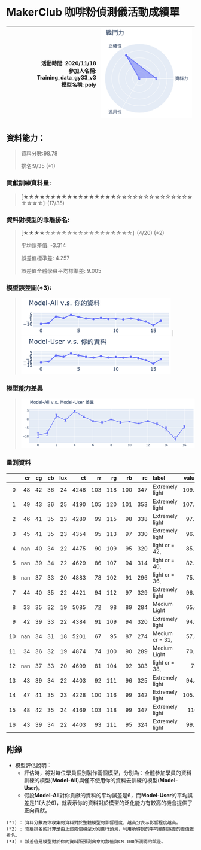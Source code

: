 # MakerClub 咖啡粉偵測儀活動成績單 
| 活動時間: 2020/11/18<br>參加人名稱: **Training_data_gy33_v3**<br>模型名稱: **poly** | ![](000.png) |
|-----:|-------------:|
## 資料能力：
> 資料分數:98.78
>
> 排名:9/35 (*1)
### 貢獻訓練資料量:
> 	[★★★★★★★★★★★★★★★★★☆☆☆☆☆☆☆☆☆☆☆☆☆☆☆☆☆☆]-(17/35)
### 資料對模型的乖離排名:
> 	[★★★★☆☆☆☆☆☆☆☆☆☆☆☆☆☆☆☆]-(4/20) (*2)
>
> 	平均誤差值: -3.314
>
> 	誤差值標準差: 4.257
>
> 	誤差值全體學員平均標準差: 9.005
### 模型誤差圖(*3):
> ![001](001.png)	|![002](002.png)
### 模型能力差異
> ![003](003.png)
### 量測資料
|    |   cr |   cg |   cb |   lux |   ct |   rr |   rg |   rb |   rc | label            |   value |   value_norm | description   |
|---:|-----:|-----:|-----:|------:|-----:|-----:|-----:|-----:|-----:|:-----------------|--------:|-------------:|:--------------|
|  0 |   48 |   42 |   36 |    24 | 4248 |  103 |  118 |  100 |  347 | Extremely light  |   109.2 |     0.853125 | SN1 :         |
|  1 |   49 |   43 |   36 |    25 | 4190 |  105 |  120 |  101 |  353 | Extremely light  |   107.3 |     0.838281 | SN2 :         |
|  2 |   46 |   41 |   35 |    23 | 4289 |   99 |  115 |   98 |  338 | Extremely light  |    97.7 |     0.763281 | SN3 :         |
|  3 |   45 |   41 |   35 |    23 | 4354 |   95 |  113 |   97 |  330 | Extremely light  |    96.1 |     0.750781 | SN4 :         |
|  4 |  nan |   40 |   34 |    22 | 4475 |   90 |  109 |   95 |  320 | light cr = 42,   |    85.7 |     0.669531 | SN5 :         |
|  5 |  nan |   39 |   34 |    22 | 4629 |   86 |  107 |   94 |  314 | light cr = 40,   |    82.5 |     0.644531 | SN6 :         |
|  6 |  nan |   37 |   33 |    20 | 4883 |   78 |  102 |   91 |  296 | light cr = 36,   |    75.7 |     0.591406 | N1 :          |
|  7 |   44 |   40 |   35 |    22 | 4421 |   94 |  112 |   97 |  329 | Extremely light  |    96.1 |     0.750781 | N2 :          |
|  8 |   33 |   35 |   32 |    19 | 5085 |   72 |   98 |   89 |  284 | Medium Light     |    65.6 |     0.5125   | N3 :          |
|  9 |   42 |   39 |   33 |    22 | 4384 |   91 |  109 |   94 |  320 | Extremely light  |    94.9 |     0.741406 | N4 :          |
| 10 |  nan |   34 |   31 |    18 | 5201 |   67 |   95 |   87 |  274 | Medium cr = 31,  |    57.8 |     0.451562 | N5 :          |
| 11 |   34 |   36 |   32 |    19 | 4874 |   74 |  100 |   90 |  289 | Medium Light     |    70.1 |     0.547656 | N6 :          |
| 12 |  nan |   37 |   33 |    20 | 4699 |   81 |  104 |   92 |  303 | light   cr = 38, |    79   |     0.617188 | N7 :          |
| 13 |   43 |   39 |   34 |    22 | 4403 |   92 |  111 |   96 |  325 | Extremely light  |    94.4 |     0.7375   | N8 :          |
| 14 |   47 |   41 |   35 |    23 | 4228 |  100 |  116 |   99 |  342 | Extremely light  |   105.1 |     0.821094 | N9 :          |
| 15 |   48 |   42 |   35 |    24 | 4169 |  103 |  118 |   99 |  347 | Extremely light  |   110   |     0.859375 | N10 :         |
| 16 |   43 |   39 |   34 |    22 | 4403 |   93 |  111 |   95 |  324 | Extremely light  |    99.5 |     0.777344 | N11 :         |
## 附錄
* 模型評估說明：
  - 評估時，將對每位學員個別製作兩個模型，分別為：全體參加學員的資料訓練的模型(**Model-All**)與僅不使用你的資料去訓練的模型(**Model-User**)。
  - 假設**Model-All**對你貢獻的資料的平均誤差是6，而**Model-User**的平均誤差是11(大於6)，就表示你的資料對於模型的泛化能力有較高的機會提供了正向貢獻。
```
(*1) : 資料分數為你收集的資料對於整體模型的影響程度，越高分表示影響程度越高。
(*2) : 乖離排名的計算是由上述兩個模型分別進行預測，利用所得到的平均絕對誤差的差值做排名。
(*3) : 誤差值是模型對於你的資料所預測出來的數值與CM-100所測得的誤差。
```
